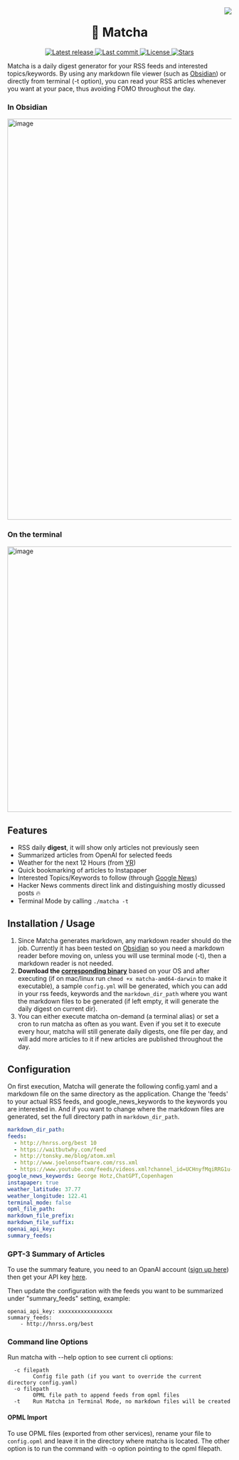 <img align="right" src="https://github.com/piqoni/matcha/actions/workflows/test.yml/badge.svg">
<h1 align="center"> 🍵 Matcha </h1>
<div align="center"><p>
    <a href="https://github.com/piqoni/matcha/releases/latest">
      <img alt="Latest release" src="https://img.shields.io/github/v/release/piqoni/matcha?style=for-the-badge&logo=starship&color=C9CBFF&logoColor=D9E0EE&labelColor=302D41" />
    </a>
    <a href="https://github.com/piqoni/matcha/pulse">
      <img alt="Last commit" src="https://img.shields.io/github/last-commit/piqoni/matcha?style=for-the-badge&logo=starship&color=8bd5ca&logoColor=D9E0EE&labelColor=302D41"/>
    </a>
    <a href="https://github.com/piqoni/matcha/blob/main/LICENSE">
      <img alt="License" src="https://img.shields.io/github/license/piqoni/matcha?style=for-the-badge&logo=starship&color=ee999f&logoColor=D9E0EE&labelColor=302D41" />
    </a>
    <a href="https://github.com/piqoni/matcha/stargazers">
      <img alt="Stars" src="https://img.shields.io/github/stars/piqoni/matcha?style=for-the-badge&logo=starship&color=c69ff5&logoColor=D9E0EE&labelColor=302D41" />
    </a>
</div>

Matcha is a daily digest generator for your RSS feeds and interested topics/keywords. By using any markdown file viewer (such as [Obsidian](https://obsidian.md/)) or directly from terminal (-t option), you can read your RSS articles whenever you want at your pace, thus avoiding FOMO throughout the day. 
### In Obsidian
<img width="900" alt="image" src="https://user-images.githubusercontent.com/3144671/219786799-55db70c1-5860-4d4b-9df4-b81a89f8161d.png">

### On the terminal 

<img width="596" alt="image" src="https://user-images.githubusercontent.com/3144671/208323296-af2d6a51-7d33-42a9-a827-0e96a4a383fd.png">

## Features
 - RSS daily **digest**, it will show only articles not previously seen
 - Summarized articles from OpenAI for selected feeds
 - Weather for the next 12 Hours (from [YR](https://www.yr.no/))
 - Quick bookmarking of articles to Instapaper
 - Interested Topics/Keywords to follow (through [Google News](https://news.google.com/))
 - Hacker News comments direct link and distinguishing mostly dicussed posts 🔥
 - Terminal Mode by calling `./matcha -t` 

 
## Installation / Usage
1. Since Matcha generates markdown, any markdown reader should do the job. Currently it has been tested on [Obsidian](https://obsidian.md/) so you need a markdown reader before moving on, unless you will use terminal mode (-t), then a markdown reader is not needed. 
2. **Download the [corresponding binary](https://github.com/piqoni/matcha/releases)** based on your OS and after executing (if on mac/linux run `chmod +x matcha-amd64-darwin` to make it executable), a sample `config.yml` will be generated, which you can add in your rss feeds, keywords and the `markdown_dir_path` where you want the markdown files to be generated (if left empty, it will generate the daily digest on current dir). 
3. You can either execute matcha on-demand (a terminal alias) or set a cron to run matcha as often as you want. Even if you set it to execute every hour, matcha will still generate daily digests, one file per day, and will add more articles to it if new articles are published throughout the day. 

## Configuration
On first execution, Matcha will generate the following config.yaml and a markdown file on the same directory as the application. Change the 'feeds' to your actual RSS feeds, and google_news_keywords to the keywords you are interested in. And if you want to change where the markdown files are generated, set the full directory path in `markdown_dir_path`. 

```yaml 
markdown_dir_path: 
feeds:
  - http://hnrss.org/best 10
  - https://waitbutwhy.com/feed
  - http://tonsky.me/blog/atom.xml
  - http://www.joelonsoftware.com/rss.xml
  - https://www.youtube.com/feeds/videos.xml?channel_id=UCHnyfMqiRRG1u-2MsSQLbXA
google_news_keywords: George Hotz,ChatGPT,Copenhagen 
instapaper: true 
weather_latitude: 37.77
weather_longitude: 122.41
terminal_mode: false
opml_file_path: 
markdown_file_prefix: 
markdown_file_suffix: 
openai_api_key: 
summary_feeds: 
```
### GPT-3 Summary of Articles
To use the summary feature, you need to an OpanAI account ([sign up here](https://openai.com/api/)) then get your API key [here](https://openai.com/api/).

Then update the configuration with the feeds you want to be summarized under "summary_feeds" setting, example:
```
openai_api_key: xxxxxxxxxxxxxxxxx
summary_feeds:
    - http://hnrss.org/best
```
### Command line Options
Run matcha with --help option to see current cli options:
```
  -c filepath
    	Config file path (if you want to override the current directory config.yaml)
  -o filepath
    	OPML file path to append feeds from opml files
  -t	Run Matcha in Terminal Mode, no markdown files will be created
```  

#### OPML Import
To use OPML files (exported from other services), rename your file to `config.opml` and leave it in the directory where matcha is located. The other option is to run the command with -o option pointing to the opml filepath. 
